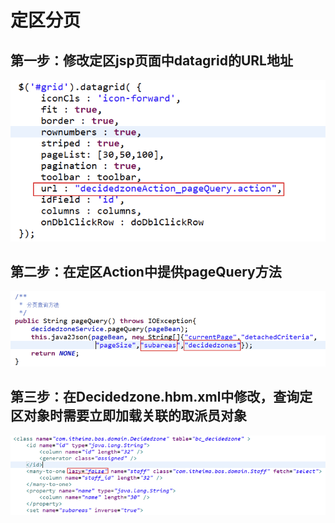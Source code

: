 # 定区分页

## 第一步：修改定区jsp页面中datagrid的URL地址

![](../../../../.gitbook/assets/image%20%28146%29.png)

## 第二步：在定区Action中提供pageQuery方法

![](../../../../.gitbook/assets/image%20%2875%29.png)

## 第三步：在Decidedzone.hbm.xml中修改，查询定区对象时需要立即加载关联的取派员对象

![](../../../../.gitbook/assets/image%20%2818%29.png)

